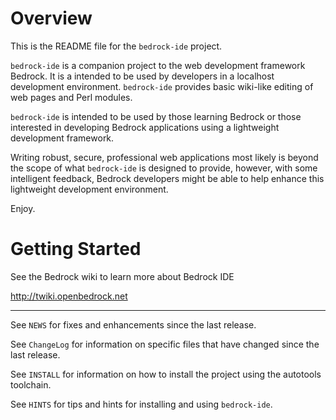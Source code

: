 # Overview

This is the README file for the `bedrock-ide` project.

`bedrock-ide` is a companion project to the web development framework
Bedrock.  It is a intended to be used by developers in a localhost
development environment.  `bedrock-ide` provides basic wiki-like
editing of web pages and Perl modules.

`bedrock-ide` is intended to be used by those learning Bedrock or
those interested in developing Bedrock applications using a
lightweight development framework.

Writing robust, secure, professional web applications most likely is
beyond the scope of what `bedrock-ide` is designed to provide,
however, with some intelligent feedback, Bedrock developers might be
able to help enhance this lightweight development environment.

Enjoy.

# Getting Started

See the Bedrock wiki to learn more about Bedrock IDE

http://twiki.openbedrock.net

------------------------------------------------------------------

See `NEWS` for fixes and enhancements since the last release.

See `ChangeLog` for information on specific files that have changed
since the last release.

See `INSTALL` for information on how to install the project using the
autotools toolchain.

See `HINTS` for tips and hints for installing and using
`bedrock-ide`.


